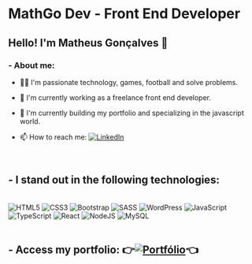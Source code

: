 # MathGo Dev - Front End Developer 
## Hello! I'm Matheus Gonçalves 👋
### - About me:
- 👨‍💻 I'm passionate technology, games, football and solve problems.

- 🔭 I'm currently working as a freelance front end developer.

- 🌱 I'm currently building my portfolio and specializing in the javascript world.

- 📫 How to reach me: [![LinkedIn](https://img.shields.io/badge/LinkedIn-0077B5?style=for-the-badge&logo=linkedin&logoColor=white)](https://www.linkedin.com/in/developer-matheus/)
<br/>

## - I stand out in the following technologies:
<div style="display: inline_block"><br/>
    <img src="https://img.shields.io/badge/HTML5-E34F26?style=for-the-badge&logo=html5&logoColor=white"alt="HTML5"/>
    <img src="https://img.shields.io/badge/CSS3-1572B6?style=for-the-badge&logo=css3&logoColor=white"alt="CSS3" />
    <img src="https://img.shields.io/badge/Bootstrap-563D7C?style=for-the-badge&logo=bootstrap&logoColor=white"alt="Bootstrap" />
    <img src="https://img.shields.io/badge/Sass-CC6699?style=for-the-badge&logo=sass&logoColor=white"alt="SASS" />
    <img src="https://img.shields.io/badge/Wordpress-21759B?style=for-the-badge&logo=wordpress&logoColor=white"alt="WordPress" />
    <img src="https://img.shields.io/badge/JavaScript-F7DF1E?style=for-the-badge&logo=javascript&logoColor=black"alt="JavaScript" />
    <img src="https://img.shields.io/badge/TypeScript-007ACC?style=for-the-badge&logo=typescript&logoColor=white"alt="TypeScript" />
    <img src="https://img.shields.io/badge/React-20232A?style=for-the-badge&logo=react&logoColor=61DAFB"alt="React" />
    <img src="https://img.shields.io/badge/Node.js-43853D?style=for-the-badge&logo=node.js&logoColor=white"alt="NodeJS" />
    <img src="https://img.shields.io/badge/MySQL-00000F?style=for-the-badge&logo=mysql&logoColor=white"alt="MySQL" />
</div>
<br/>

## - Access my portfolio: 👉[![Portfólio](https://img.shields.io/badge/website-000000?style=for-the-badge&logo=About.me&logoColor=white)](https://matheusldev.github.io/matheusLdev/)👈
<br/>
